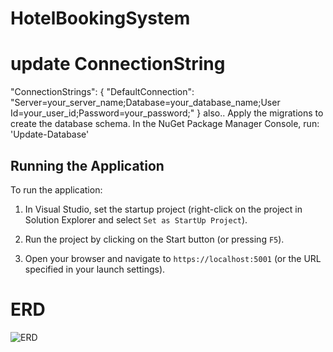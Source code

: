 # HotelBookingSystem

# update ConnectionString
  "ConnectionStrings": {
    "DefaultConnection": "Server=your_server_name;Database=your_database_name;User Id=your_user_id;Password=your_password;"
  }
  also.. Apply the migrations to create the database schema. In the NuGet Package Manager Console, run: 'Update-Database'
    
## Running the Application

To run the application:

1. In Visual Studio, set the startup project (right-click on the project in Solution Explorer and select `Set as StartUp Project`).

2. Run the project by clicking on the Start button (or pressing `F5`).

3. Open your browser and navigate to `https://localhost:5001` (or the URL specified in your launch settings).

# ERD
![ERD](https://github.com/sherio2000/HotelBookingSystem/assets/36376655/b85fb3fb-bcd1-40c1-9f28-cccdf252e2c9)
